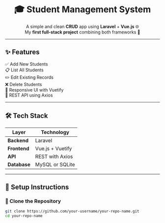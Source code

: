 <h1 align="center">🎓 Student Management System</h1>

<p align="center">
  A simple and clean <b>CRUD</b> app using <b>Laravel</b> + <b>Vue.js</b> 🌐<br>
  My <strong>first full-stack project</strong> combining both frameworks 🚀
</p>



---

## ✨ Features

✅ Add New Students  
📋 List All Students  
✏️ Edit Existing Records  
❌ Delete Students  
🧩 Responsive UI with Vuetify  
🔗 REST API using Axios  

---

## 🛠️ Tech Stack

| Layer       | Technology         |
|-------------|--------------------|
| **Backend** | Laravel            |
| **Frontend**| Vue.js + Vuetify   |
| **API**     | REST with Axios    |
| **Database**| MySQL or SQLite    |

---

## 🚀 Setup Instructions

### 🔧 Clone the Repository

```bash
git clone https://github.com/your-username/your-repo-name.git
cd your-repo-name

